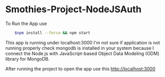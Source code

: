 # Smothies-Project-NodeJSAuth
To Run the App use 
```sh 
    $npm install --force && npm start
```
This app is running under localhost:3000 I'm not sure if application is not running properly check mongodb is installed in your system because I connect the Node.js with JavaScript-based Object Data Modeling (ODM) library for MongoDB.

After running the project to open the app use this [http://localhost:3000](http://localhost:3000)
